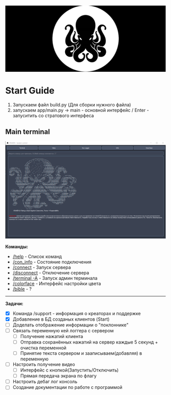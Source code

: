 ![](resources/img/imgReadme/kraken_background.jpg)

# Start Guide 
1. Запускаем файл build.py (Для сборки нужного файла)
2. запускаем app/main.py -> main - основной интерфейс / Enter - запуситить со стратового интерфеса



## Main terminal
![Терминал](resources/img/imgReadme/terminal.png)

**Команды:**
- <u>/help</u> - Список команд
- <u>/con_info</u> - Состояние подключения
- <u>/connect</u> - Запуск сервера
- <u>/disconnect</u> - Отключение сервера
- <u>/terminal -A</u> - Запуск админ терминала
- <u>/colorface</u> - Интерфейс настройки цвета
- <u>/bible</u> - ?

---

**Задачи:**
- [x] Команда /support - информация о креаторах и поддержке
- [x] Добавление в БД созданых клиентов (Start)
- [ ] Доделать отображение информации о "поклоннике"
- [ ] Связать переменную кей логгера с сервером
    - [ ] Получение нажатий клиента
    - [ ] Отправка сохранённых нажатий на сервер каждые 5 секунд + очистка переменной
    - [ ] Принятие текста сервером и зааписываем(добавляя) в переменную
- [ ] Настроить получение видео
    - [ ] Интерфейс с кнопкой(Запустить/Отключить)
    - [ ] Прямая передача экрана по флагу
- [ ] Настроить дебаг лог консоль
- [ ] Создание документации по работе с программой
